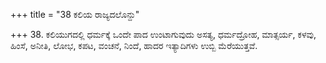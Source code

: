 +++
title = "38 ಕಲಿಯ ರಾಜ್ಯದಲೊನ್ದು"

+++
38. ಕಲಿಯುಗದಲ್ಲಿ ಧರ್ಮಕ್ಕೆ ಒಂದೇ ಪಾದ ಉಂಟಾಗುವುದು ಅಸತ್ಯ, ಧರ್ಮದ್ರೋಹ, ಮಾತ್ಸರ್ಯ, ಕಳವು, ಹಿಂಸೆ, ಅನೀತಿ, ಲೋಭ, ಕಪಟ, ವಂಚನೆ, ನಿಂದೆ, ಹಾದರ ಇತ್ಯಾದಿಗಳು ಉಬ್ಬಿ ಮೆರೆಯುತ್ತವೆ.